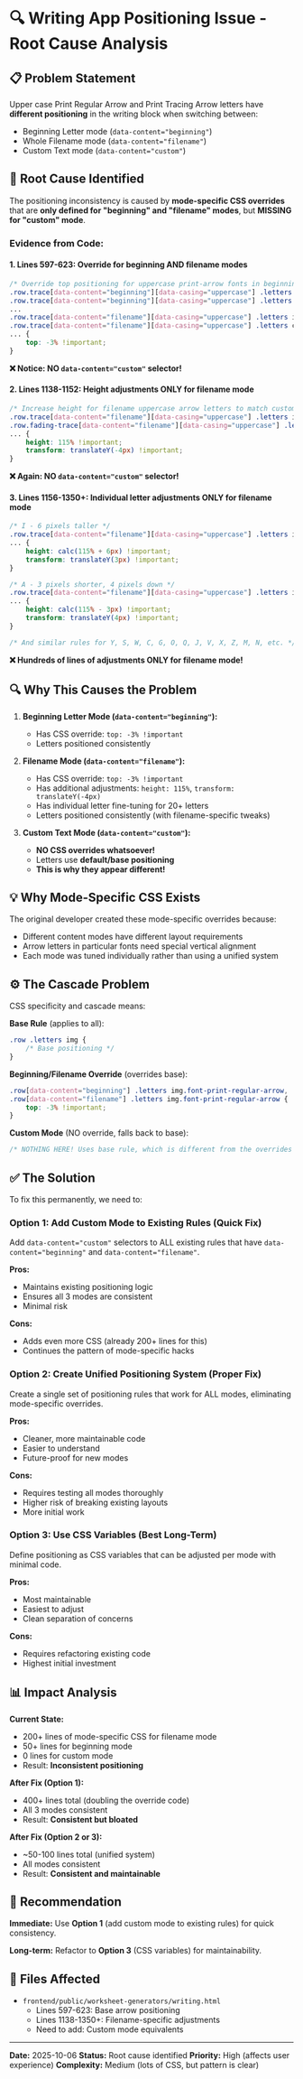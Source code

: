 # 🔍 Writing App Positioning Issue - Root Cause Analysis

## 📋 **Problem Statement**

Upper case Print Regular Arrow and Print Tracing Arrow letters have **different positioning** in the writing block when switching between:
- Beginning Letter mode (`data-content="beginning"`)
- Whole Filename mode (`data-content="filename"`)
- Custom Text mode (`data-content="custom"`)

## 🎯 **Root Cause Identified**

The positioning inconsistency is caused by **mode-specific CSS overrides** that are **only defined for "beginning" and "filename" modes**, but **MISSING for "custom" mode**.

### **Evidence from Code:**

#### 1. **Lines 597-623**: Override for beginning AND filename modes
```css
/* Override top positioning for uppercase print-arrow fonts in beginning letters to align to bottom */
.row.trace[data-content="beginning"][data-casing="uppercase"] .letters img:not(.lowercase).font-print-regular-arrow,
.row.trace[data-content="beginning"][data-casing="uppercase"] .letters canvas:not(.lowercase).font-print-regular-arrow,
...
.row.trace[data-content="filename"][data-casing="uppercase"] .letters img:not(.lowercase).font-print-regular-arrow,
.row.trace[data-content="filename"][data-casing="uppercase"] .letters canvas:not(.lowercase).font-print-regular-arrow,
... {
    top: -3% !important;
}
```

**❌ Notice: NO `data-content="custom"` selector!**

#### 2. **Lines 1138-1152**: Height adjustments ONLY for filename mode
```css
/* Increase height for filename uppercase arrow letters to match custom mode */
.row.trace[data-content="filename"][data-casing="uppercase"] .letters img:not(.lowercase).font-print-regular-arrow,
.row.fading-trace[data-content="filename"][data-casing="uppercase"] .letters canvas:not(.lowercase).font-print-regular-arrow,
... {
    height: 115% !important;
    transform: translateY(-4px) !important;
}
```

**❌ Again: NO `data-content="custom"` selector!**

#### 3. **Lines 1156-1350+**: Individual letter adjustments ONLY for filename mode
```css
/* I - 6 pixels taller */
.row.trace[data-content="filename"][data-casing="uppercase"] .letters img:not(.lowercase).font-print-regular-arrow[alt="I"],
... {
    height: calc(115% + 6px) !important;
    transform: translateY(3px) !important;
}

/* A - 3 pixels shorter, 4 pixels down */
.row.trace[data-content="filename"][data-casing="uppercase"] .letters img:not(.lowercase).font-print-regular-arrow[alt="A"],
... {
    height: calc(115% - 3px) !important;
    transform: translateY(4px) !important;
}

/* And similar rules for Y, S, W, C, G, O, Q, J, V, X, Z, M, N, etc. */
```

**❌ Hundreds of lines of adjustments ONLY for filename mode!**

## 🔍 **Why This Causes the Problem**

1. **Beginning Letter Mode (`data-content="beginning"`):**
   - Has CSS override: `top: -3% !important`
   - Letters positioned consistently

2. **Filename Mode (`data-content="filename"`):**
   - Has CSS override: `top: -3% !important`
   - Has additional adjustments: `height: 115%`, `transform: translateY(-4px)`
   - Has individual letter fine-tuning for 20+ letters
   - Letters positioned consistently (with filename-specific tweaks)

3. **Custom Text Mode (`data-content="custom"`):**
   - **NO CSS overrides whatsoever!**
   - Letters use **default/base positioning**
   - **This is why they appear different!**

## 💡 **Why Mode-Specific CSS Exists**

The original developer created these mode-specific overrides because:
- Different content modes have different layout requirements
- Arrow letters in particular fonts need special vertical alignment
- Each mode was tuned individually rather than using a unified system

## ⚙️ **The Cascade Problem**

CSS specificity and cascade means:

**Base Rule** (applies to all):
```css
.row .letters img {
    /* Base positioning */
}
```

**Beginning/Filename Override** (overrides base):
```css
.row[data-content="beginning"] .letters img.font-print-regular-arrow,
.row[data-content="filename"] .letters img.font-print-regular-arrow {
    top: -3% !important;
}
```

**Custom Mode** (NO override, falls back to base):
```css
/* NOTHING HERE! Uses base rule, which is different from the overrides */
```

## ✅ **The Solution**

To fix this permanently, we need to:

### **Option 1: Add Custom Mode to Existing Rules** (Quick Fix)
Add `data-content="custom"` selectors to ALL existing rules that have `data-content="beginning"` and `data-content="filename"`.

**Pros:**
- Maintains existing positioning logic
- Ensures all 3 modes are consistent
- Minimal risk

**Cons:**
- Adds even more CSS (already 200+ lines for this)
- Continues the pattern of mode-specific hacks

### **Option 2: Create Unified Positioning System** (Proper Fix)
Create a single set of positioning rules that work for ALL modes, eliminating mode-specific overrides.

**Pros:**
- Cleaner, more maintainable code
- Easier to understand
- Future-proof for new modes

**Cons:**
- Requires testing all modes thoroughly
- Higher risk of breaking existing layouts
- More initial work

### **Option 3: Use CSS Variables** (Best Long-Term)
Define positioning as CSS variables that can be adjusted per mode with minimal code.

**Pros:**
- Most maintainable
- Easiest to adjust
- Clean separation of concerns

**Cons:**
- Requires refactoring existing code
- Highest initial investment

## 📊 **Impact Analysis**

**Current State:**
- 200+ lines of mode-specific CSS for filename mode
- 50+ lines for beginning mode
- 0 lines for custom mode
- Result: **Inconsistent positioning**

**After Fix (Option 1):**
- 400+ lines total (doubling the override code)
- All 3 modes consistent
- Result: **Consistent but bloated**

**After Fix (Option 2 or 3):**
- ~50-100 lines total (unified system)
- All modes consistent
- Result: **Consistent and maintainable**

## 🎯 **Recommendation**

**Immediate:** Use **Option 1** (add custom mode to existing rules) for quick consistency.

**Long-term:** Refactor to **Option 3** (CSS variables) for maintainability.

## 📝 **Files Affected**

- `frontend/public/worksheet-generators/writing.html`
  - Lines 597-623: Base arrow positioning
  - Lines 1138-1350+: Filename-specific adjustments
  - Need to add: Custom mode equivalents

---

**Date:** 2025-10-06
**Status:** Root cause identified
**Priority:** High (affects user experience)
**Complexity:** Medium (lots of CSS, but pattern is clear)
